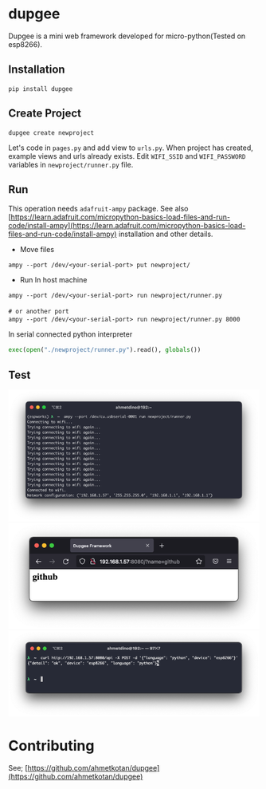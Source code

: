 # dupgee
Dupgee is a mini web framework developed for micro-python(Tested on esp8266).

## Installation
```shell
pip install dupgee
```

## Create Project
```shell
dupgee create newproject
```

Let's code in `pages.py` and add view to `urls.py`. 
When project has created, example views and urls already exists.
Edit `WIFI_SSID` and `WIFI_PASSWORD` variables in `newproject/runner.py` file.

## Run
This operation needs `adafruit-ampy` package. See also [https://learn.adafruit.com/micropython-basics-load-files-and-run-code/install-ampy](https://learn.adafruit.com/micropython-basics-load-files-and-run-code/install-ampy) installation and other details.  

* Move files
```shell
ampy --port /dev/<your-serial-port> put newproject/
```

* Run
In host machine
```shell
ampy --port /dev/<your-serial-port> run newproject/runner.py

# or another port
ampy --port /dev/<your-serial-port> run newproject/runner.py 8000
```

In serial connected python interpreter
```python
exec(open("./newproject/runner.py").read(), globals())
```

## Test
![Run dupgee](screenshots/run.png)
![Browser](screenshots/homepage.png)
![Curl request](screenshots/curl.png)

# Contributing
See; [https://github.com/ahmetkotan/dupgee](https://github.com/ahmetkotan/dupgee)
